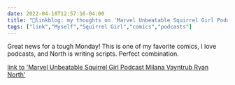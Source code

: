 ```yaml
---
date: 2022-04-18T12:57:16-04:00
title: "🔗linkblog: my thoughts on 'Marvel Unbeatable Squirrel Girl Podcast Milana Vayntrub Ryan North'"
tags: ["link","Myself","Squirrel Girl","comics","podcasts"]
---
```

Great news for a tough Monday! This is one of my favorite comics, I love podcasts, and North is writing scripts. Perfect combination.
 
[link to 'Marvel Unbeatable Squirrel Girl Podcast Milana Vayntrub Ryan North'](https://gizmodo.com/marvel-unbeatable-squirrel-girl-podcast-debuts-today-1848805618)
